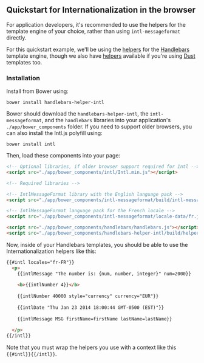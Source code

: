 ## Quickstart for Internationalization in the browser

For application developers, it's recommended to use the helpers for the template engine of your choice, rather than using `intl-messageformat` directly.

For this quickstart example, we'll be using the [helpers](https://www.npmjs.org/package/handlebars-helper-intl) for the [Handlebars](http://handlebarsjs.com) template engine, though we also have [helpers](https://www.npmjs.org/package/dust-helper-intl) available if you're using [Dust](http://akdubya.github.io/dustjs/) templates too.

### Installation

Install from Bower using:

```
bower install handlebars-helper-intl
```

Bower should download the `handlebars-helper-intl`, the `intl-messageformat`, and the `handlebars` libraries into your application's `./app/bower_components` folder. If you need to support older browsers, you can also install the Intl.js polyfill using:

```
bower install intl
```

Then, load these components into your page:

```html
<!-- Optional libraries, if older browser support required for Intl -->
<script src="./app/bower_components/intl/Intl.min.js"></script>

<!-- Required libraries -->

<!-- IntlMessageFormat library with the English language pack -->
<script src="./app/bower_components/intl-messageformat/build/intl-messageformat.en.min.js"></script>

<!-- IntlMessageFormat language pack for the French locale -->
<script src="./app/bower_components/intl-messageformat/locale-data/fr.js"></script>

<script src="./app/bower_components/handlebars/handlebars.js"></script>
<script src="./app/bower_components/handlebars-helper-intl/build/helpers.min.js"></script>
```

Now, inside of your Handlebars templates, you should be able to use the Internationalization helpers like this:

```html
{{#intl locales="fr-FR"}}
  <p>
    {{intlMessage "The number is: {num, number, integer}" num=2000}}
    
    <b>{{intlNumber 4}}</b>
    
    {{intlNumber 40000 style="currency" currency="EUR"}}
    
    {{intlDate "Thu Jan 23 2014 18:00:44 GMT-0500 (EST)"}}
    
    {{intlMessage MSG firstName=firstName lastName=lastName}}
    
  </p>
{{/intl}}
```
Note that you must wrap the helpers you use with a context like this `{{#intl}}{{/intl}}`.
